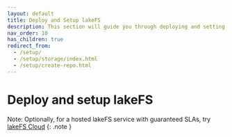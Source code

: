 ```yaml
---
layout: default
title: Deploy and Setup lakeFS
description: This section will guide you through deploying and setting up a production-suitable lakeFS environment.
nav_order: 10
has_children: true
redirect_from:
  - /setup/
  - /setup/storage/index.html
  - /setup/create-repo.html
---
```


# Deploy and setup lakeFS

Note: Optionally, for a hosted lakeFS service with guaranteed SLAs, try [lakeFS Cloud](https://lakefs.cloud)
{: .note }